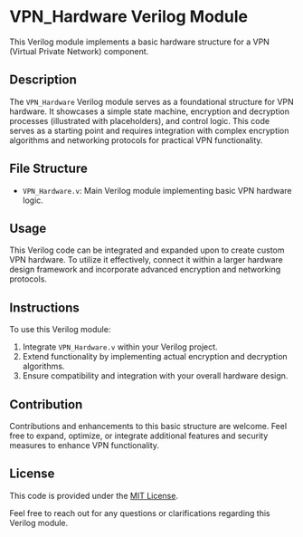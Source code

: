 # VPN_Hardware Verilog Module

This Verilog module implements a basic hardware structure for a VPN (Virtual Private Network) component.

## Description

The `VPN_Hardware` Verilog module serves as a foundational structure for VPN hardware. It showcases a simple state machine, encryption and decryption processes (illustrated with placeholders), and control logic. This code serves as a starting point and requires integration with complex encryption algorithms and networking protocols for practical VPN functionality.

## File Structure

- `VPN_Hardware.v`: Main Verilog module implementing basic VPN hardware logic.

## Usage

This Verilog code can be integrated and expanded upon to create custom VPN hardware. To utilize it effectively, connect it within a larger hardware design framework and incorporate advanced encryption and networking protocols.

## Instructions

To use this Verilog module:

1. Integrate `VPN_Hardware.v` within your Verilog project.
2. Extend functionality by implementing actual encryption and decryption algorithms.
3. Ensure compatibility and integration with your overall hardware design.

## Contribution

Contributions and enhancements to this basic structure are welcome. Feel free to expand, optimize, or integrate additional features and security measures to enhance VPN functionality.

## License

This code is provided under the [MIT License](https://github.com/otakdark).

Feel free to reach out for any questions or clarifications regarding this Verilog module.
